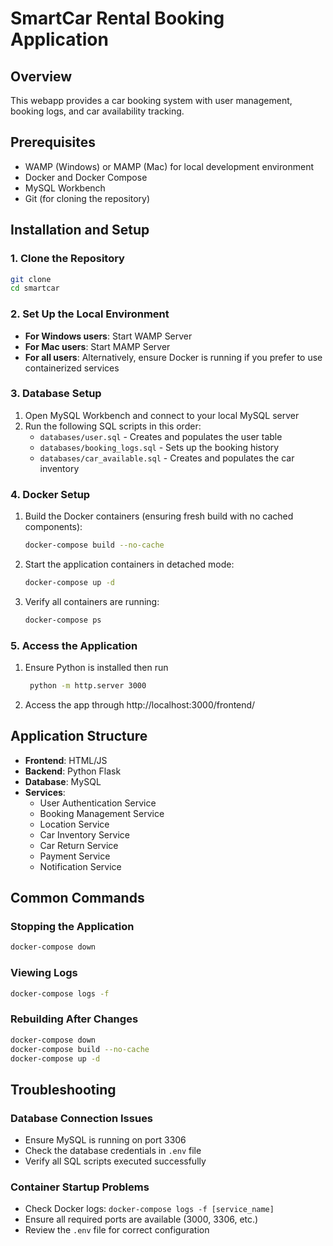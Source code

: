 # SmartCar Rental Booking Application

## Overview
This webapp provides a car booking system with user management, booking logs, and car availability tracking.

## Prerequisites
- WAMP (Windows) or MAMP (Mac) for local development environment
- Docker and Docker Compose
- MySQL Workbench
- Git (for cloning the repository)

## Installation and Setup

### 1. Clone the Repository
```bash
git clone 
cd smartcar
```

### 2. Set Up the Local Environment
- **For Windows users**: Start WAMP Server
- **For Mac users**: Start MAMP Server
- **For all users**: Alternatively, ensure Docker is running if you prefer to use containerized services

### 3. Database Setup
1. Open MySQL Workbench and connect to your local MySQL server
2. Run the following SQL scripts in this order:
   - `databases/user.sql` - Creates and populates the user table
   - `databases/booking_logs.sql` - Sets up the booking history
   - `databases/car_available.sql` - Creates and populates the car inventory

### 4. Docker Setup
1. Build the Docker containers (ensuring fresh build with no cached components):
   ```bash
   docker-compose build --no-cache
   ```

2. Start the application containers in detached mode:
   ```bash
   docker-compose up -d
   ```

3. Verify all containers are running:
   ```bash
   docker-compose ps
   ```

### 5. Access the Application
1. Ensure Python is installed then run

   ```bash
    python -m http.server 3000
   ```

2. Access the app through 
http://localhost:3000/frontend/ 


## Application Structure
- **Frontend**: HTML/JS
- **Backend**: Python Flask
- **Database**: MySQL
- **Services**:
  - User Authentication Service
  - Booking Management Service
  - Location Service
  - Car Inventory Service
  - Car Return Service
  - Payment Service
  - Notification Service 


## Common Commands

### Stopping the Application
```bash
docker-compose down
```

### Viewing Logs
```bash
docker-compose logs -f
```

### Rebuilding After Changes
```bash
docker-compose down
docker-compose build --no-cache
docker-compose up -d
```

## Troubleshooting

### Database Connection Issues
- Ensure MySQL is running on port 3306
- Check the database credentials in `.env` file
- Verify all SQL scripts executed successfully

### Container Startup Problems
- Check Docker logs: `docker-compose logs -f [service_name]`
- Ensure all required ports are available (3000, 3306, etc.)
- Review the `.env` file for correct configuration
